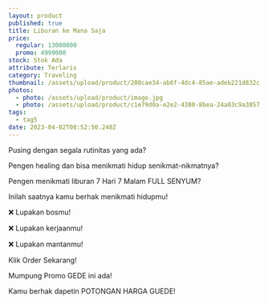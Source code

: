 ```yaml
---
layout: product
published: true
title: Liburan ke Mana Saja
price:
  regular: 13000000
  promo: 4999000
stock: Stok Ada
attribute: Terlaris
category: Traveling
thumbnail: /assets/upload/product/208cae34-ab6f-4dc4-85ae-adeb221d832c.jpeg
photos:
  - photo: /assets/upload/product/image.jpg
  - photo: /assets/upload/product/c1e79d0a-e2e2-4380-8bea-24a03c9a3857.jpeg
tags:
  - tag5
date: 2023-04-02T08:52:50.240Z
---
```

Pusing dengan segala rutinitas yang ada?

Pengen healing dan bisa menikmati hidup senikmat-nikmatnya?

Pengen menikmati liburan 7 Hari 7 Malam FULL SENYUM?

Inilah saatnya kamu berhak menikmati hidupmu!

❌ Lupakan bosmu!

❌ Lupakan kerjaanmu!

❌ Lupakan mantanmu!

Klik Order Sekarang!

Mumpung Promo GEDE ini ada!

Kamu berhak dapetin POTONGAN HARGA GUEDE!
